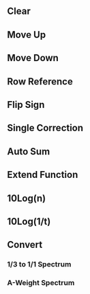 ## Clear
## Move Up
## Move Down
## Row Reference
## Flip Sign
## Single Correction
## Auto Sum
## Extend Function
## 10Log(n)
## 10Log(1/t)
## Convert
### 1/3 to 1/1 Spectrum
### A-Weight Spectrum